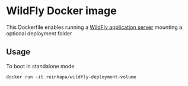 # WildFly Docker image

This Dockerfile enables running a [WildFly application server](http://wildfly.org/) mounting a optional deployment folder

## Usage

To boot in standalone mode

    docker run -it reinhapa/wildfly-deployment-volume
